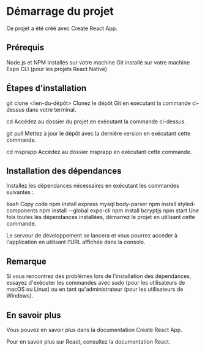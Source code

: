 # Démarrage du projet
Ce projet a été créé avec Create React App.

## Prérequis
Node.js et NPM installés sur votre machine
Git installé sur votre machine
Expo CLI (pour les projets React Native)
## Étapes d'installation
git clone <lien-du-dépôt>
Clonez le dépôt Git en exécutant la commande ci-dessus dans votre terminal.

cd <nom-du-dossier>
Accédez au dossier du projet en exécutant la commande ci-dessus.

git pull
Mettez à jour le dépôt avec la dernière version en exécutant cette commande.

cd msprapp
Accédez au dossier msprapp en exécutant cette commande.
 
## Installation des dépendances
Installez les dépendances nécessaires en exécutant les commandes suivantes :

bash
Copy code
npm install express mysql body-parser
npm install styled-components
npm install --global expo-cli
npm install bcryptjs
npm start
Une fois toutes les dépendances installées, démarrez le projet en utilisant cette commande.

Le serveur de développement se lancera et vous pourrez accéder à l'application en utilisant l'URL affichée dans la console.

## Remarque
Si vous rencontrez des problèmes lors de l'installation des dépendances, essayez d'exécuter les commandes avec sudo (pour les utilisateurs de macOS ou Linux) ou en tant qu'administrateur (pour les utilisateurs de Windows).

## En savoir plus
Vous pouvez en savoir plus dans la documentation Create React App.

Pour en savoir plus sur React, consultez la documentation React.